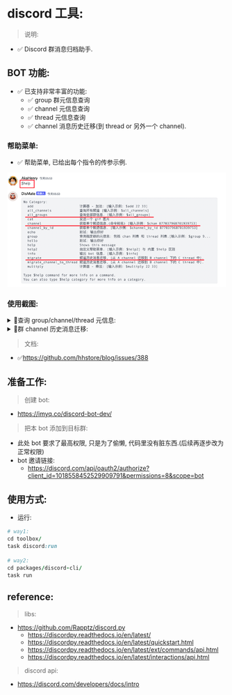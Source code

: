 # discord 工具:

> 说明:

- ✅ Discord 群消息归档助手.

## BOT 功能:

- ✅ 已支持非常丰富的功能:
    - ✅ group 群元信息查询
    - ✅ channel 元信息查询
    - ✅ thread 元信息查询
    - ✅ channel 消息历史迁移(到 thread or 另外一个 channel).

### 帮助菜单:

- ✅ 帮助菜单, 已给出每个指令的传参示例.

![img.png](img.png)

### 使用截图: 

<details> 
  <summary> 🔋查询 group/channel/thread 元信息: </summary>
  <br> 

> group 群查询:

![img_2.png](img_2.png)

> channel 查询:

![img_3.png](img_3.png)

> 指定 channel 查询:

![img_4.png](img_4.png)




</details> 

<details> 
  <summary> 🔋群 channel 历史消息迁移: </summary>
  <br> 



> channel 消息迁移:

- 原 channel 历史消息:
  ![img_5.png](img_5.png)


- 执行迁移命令:

![img_6.png](img_6.png)

- 迁移到 thread 结果:

![img_7.png](img_7.png)

</details> 


> 文档:

- ✅https://github.com/hhstore/blog/issues/388

## 准备工作:

> 创建 bot:

- https://imyq.co/discord-bot-dev/

> 把本 bot 添加到目标群:

- 此处 bot 要求了最高权限, 只是为了偷懒, 代码里没有脏东西.(后续再逐步改为正常权限)
- bot 邀请链接:
    - https://discord.com/api/oauth2/authorize?client_id=1018558452529909791&permissions=8&scope=bot

## 使用方式:

- 运行:

```ruby
# way1:
cd toolbox/
task discord:run

# way2:
cd packages/discord-cli/
task run

```

## reference:

> libs:

- https://github.com/Rapptz/discord.py
    - https://discordpy.readthedocs.io/en/latest/
    - https://discordpy.readthedocs.io/en/latest/quickstart.html
    - https://discordpy.readthedocs.io/en/latest/ext/commands/api.html
    - https://discordpy.readthedocs.io/en/latest/interactions/api.html

> discord api:

- https://discord.com/developers/docs/intro